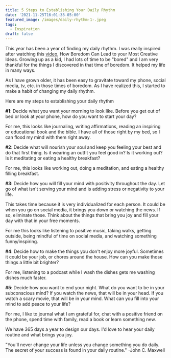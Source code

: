 ```yaml
---
title: 5 Steps to Establishing Your Daily Rhythm
date: '2021-11-25T16:01:38-05:00'
featured_image: /images/daily-rhythm-1-.jpeg
tags:
  - Inspiration
draft: false
---
```

This year has been a year of finding my daily rhythm. I was really inspired after watching this [video](https://www.ted.com/talks/manoush_zomorodi_how_boredom_can_lead_to_your_most_brilliant_ideas), How Boredom Can Lead to your Most Creative Ideas. Growing up as a kid, I had lots of time to be "bored" and I am very thankful for the things I discovered in that time of boredom. It helped my life in many ways. 

As I have grown older, it has been easy to gravitate toward my phone, social media, tv, etc. in those times of boredom. As I have realized this, I started to make a habit of changing my daily rhythm.

Here are my steps to establishing your daily rhythm

**\#1**: Decide what you want your morning to look like. Before you get out of bed or look at your phone, how do you want to start your day?

For me, this looks like journaling, writing affirmations, reading an inspiring or educational book and the bible. I have all of those right by my bed, so I can flood my mind with them right away. 

**\#2**: Decide what will nourish your soul and keep you feeling your best and do that first thing. Is it wearing an outfit you feel good in? Is it working out? Is it meditating or eating a healthy breakfast?

For me, this looks like working out, doing a meditation, and eating a healthy filling breakfast.

**\#3**: Decide how you will fill your mind with positivity throughout the day. Let go of what isn't serving your mind and is adding stress or negativity to your life.

This takes time because it is very individualized for each person. It could be when you go on social media, it brings you down or watching the news. If so, eliminate those. Think about the things that bring you joy and fill your day with that in your free moments.

For me this looks like listening to positive music, taking walks, getting outside, being mindful of time on social media, and watching something funny/inspiring.

**\#4**: Decide how to make the things you don't enjoy more joyful. Sometimes it could be your job, or chores around the house. How can you make those things a little bit brighter?

For me, listening to a podcast while I wash the dishes gets me washing dishes much faster. 

**\#5**: Decide how you want to end your night. What do you want to be in your subconscious mind? If you watch the news, that will be in your head. If you watch a scary movie, that will be in your mind. What can you fill into your mind to add peace to your life?

For me, I like to journal what I am grateful for, chat with a positive friend on the phone,  spend time with family, read a book or learn something new.

We have 365 days a year to design our days. I'd love to hear your daily routine and what brings you joy.

"You'll never change your life unless you change something you do daily. The secret of your success is found in your daily routine." -John C. Maxwell
